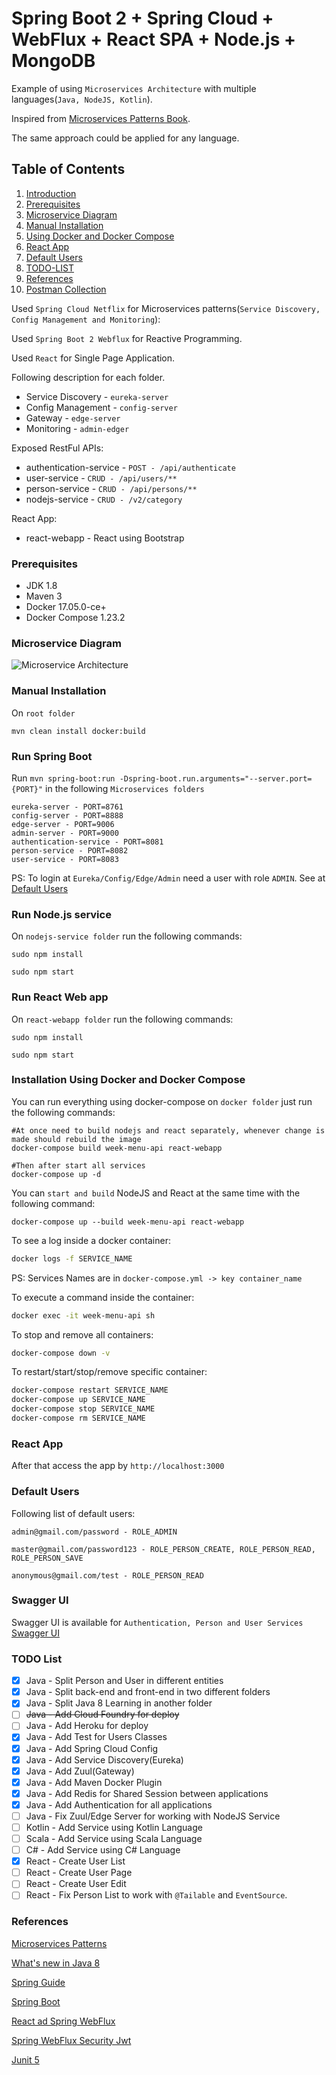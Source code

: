 # Spring Boot 2 + Spring Cloud + WebFlux + React SPA + Node.js + MongoDB

Example of using `Microservices Architecture` with multiple languages(`Java, NodeJS, Kotlin`).

Inspired from [Microservices Patterns Book](https://www.manning.com/books/microservices-patterns).

The same approach could be applied for any language.

## Table of Contents

  1. [Introduction](#introduction)
  2. [Prerequisites](#prerequisites)
  3. [Microservice Diagram](#microservice-diagram)
  4. [Manual Installation](#manual-installation)
  5. [Using Docker and Docker Compose](#installation-using-docker-and-docker-compose)
  6. [React App](#react-app)
  7. [Default Users](#default-users)
  8. [TODO-LIST](#todo-list)
  9. [References](#references)
  10. [Postman Collection](docs/postman_collection.json?raw=true)

Used `Spring Cloud Netflix` for Microservices patterns(`Service Discovery, Config Management and Monitoring`):

Used `Spring Boot 2 Webflux` for Reactive Programming.

Used `React` for Single Page Application.

Following description for each folder.

 * Service Discovery - `eureka-server`
 * Config Management - `config-server`
 * Gateway - `edge-server`
 * Monitoring - `admin-edger`
 
Exposed RestFul APIs:
  * authentication-service - `POST - /api/authenticate`
  * user-service - `CRUD - /api/users/**`
  * person-service - `CRUD - /api/persons/**`
  * nodejs-service - `CRUD - /v2/category`

React App:
 * react-webapp - React using Bootstrap

### Prerequisites
 * JDK 1.8
 * Maven 3
 * Docker 17.05.0-ce+
 * Docker Compose 1.23.2

### Microservice Diagram
 
![Microservice Architecture](Microservice.png?raw=true "Microservice Architecture") 

### Manual Installation

On `root folder`

`mvn clean install docker:build`

### Run Spring Boot

Run `mvn spring-boot:run -Dspring-boot.run.arguments="--server.port={PORT}"` in the following `Microservices folders`

```
eureka-server - PORT=8761
config-server - PORT=8888
edge-server - PORT=9006
admin-server - PORT=9000
authentication-service - PORT=8081
person-service - PORT=8082
user-service - PORT=8083
```

PS: To login at `Eureka/Config/Edge/Admin` need a user with role `ADMIN`. See at [Default Users](#default-users)

### Run Node.js service

On `nodejs-service folder` run the following commands:

```
sudo npm install

sudo npm start
```

### Run React Web app

On `react-webapp folder` run the following commands:

```
sudo npm install

sudo npm start
```

### Installation Using Docker and Docker Compose

You can run everything using docker-compose on `docker folder` just run the following commands:

```
#At once need to build nodejs and react separately, whenever change is made should rebuild the image
docker-compose build week-menu-api react-webapp

#Then after start all services
docker-compose up -d
```

You can `start and build` NodeJS and React at the same time with the following command:
``` 
docker-compose up --build week-menu-api react-webapp
```

To see a log inside a docker container:

```bash
docker logs -f SERVICE_NAME
```
PS: Services Names are in `docker-compose.yml -> key container_name`

To execute a command inside the container:

```bash
docker exec -it week-menu-api sh
```

To stop and remove all containers:
```bash
docker-compose down -v
```

To restart/start/stop/remove specific container:

```bash
docker-compose restart SERVICE_NAME
docker-compose up SERVICE_NAME
docker-compose stop SERVICE_NAME
docker-compose rm SERVICE_NAME
```

### React App

After that access the app by `http://localhost:3000`

### Default Users

Following list of default users:

```
admin@gmail.com/password - ROLE_ADMIN

master@gmail.com/password123 - ROLE_PERSON_CREATE, ROLE_PERSON_READ, ROLE_PERSON_SAVE

anonymous@gmail.com/test - ROLE_PERSON_READ
```

### Swagger UI

Swagger UI is available for `Authentication, Person and User Services`
[Swagger UI](http://localhost:{PORT}/swagger-ui.html)

### TODO List

* [X] Java - Split Person and User in different entities
* [X] Java - Split back-end and front-end in two different folders
* [X] Java - Split Java 8 Learning in another folder
* [ ] ~~Java - Add Cloud Foundry for deploy~~
* [ ] Java - Add Heroku for deploy
* [X] Java - Add Test for Users Classes
* [X] Java - Add Spring Cloud Config
* [X] Java - Add Service Discovery(Eureka)
* [X] Java - Add Zuul(Gateway)
* [X] Java - Add Maven Docker Plugin
* [X] Java - Add Redis for Shared Session between applications
* [X] Java - Add Authentication for all applications
* [ ] Java - Fix Zuul/Edge Server for working with NodeJS Service
* [ ] Kotlin - Add Service using Kotlin Language
* [ ] Scala - Add Service using Scala Language
* [ ] C# - Add Service using C# Language
* [X] React - Create User List
* [ ] React - Create User Page
* [ ] React - Create User Edit
* [ ] React - Fix Person List to work with `@Tailable` and `EventSource`.

### References
[Microservices Patterns](https://microservices.io)

[What's new in Java 8](https://leanpub.com/whatsnewinjava8/read)

[Spring Guide](https://spring.io/guides)

[Spring Boot](https://start.spring.io)

[React ad Spring WebFlux](https://developer.okta.com/blog/2018/09/25/spring-webflux-websockets-react)

[Spring WebFlux Security Jwt](https://github.com/raphaelDL/spring-webflux-security-jwt)

[Junit 5](https://medium.com/@GalletVictor/migration-from-junit-4-to-junit-5-d8fe38644abe)
